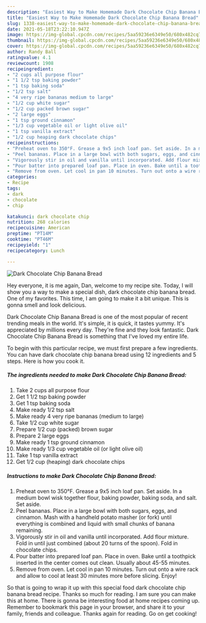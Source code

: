 ```yaml
---
description: "Easiest Way to Make Homemade Dark Chocolate Chip Banana Bread"
title: "Easiest Way to Make Homemade Dark Chocolate Chip Banana Bread"
slug: 1338-easiest-way-to-make-homemade-dark-chocolate-chip-banana-bread
date: 2021-05-18T23:22:10.947Z
image: https://img-global.cpcdn.com/recipes/5aa59236e6349e50/680x482cq70/dark-chocolate-chip-banana-bread-recipe-main-photo.jpg
thumbnail: https://img-global.cpcdn.com/recipes/5aa59236e6349e50/680x482cq70/dark-chocolate-chip-banana-bread-recipe-main-photo.jpg
cover: https://img-global.cpcdn.com/recipes/5aa59236e6349e50/680x482cq70/dark-chocolate-chip-banana-bread-recipe-main-photo.jpg
author: Randy Ball
ratingvalue: 4.1
reviewcount: 1908
recipeingredient:
- "2 cups all purpose flour"
- "1 1/2 tsp baking powder"
- "1 tsp baking soda"
- "1/2 tsp salt"
- "4 very ripe bananas medium to large"
- "1/2 cup white sugar"
- "1/2 cup packed brown sugar"
- "2 large eggs"
- "1 tsp ground cinnamon"
- "1/3 cup vegetable oil or light olive oil"
- "1 tsp vanilla extract"
- "1/2 cup heaping dark chocolate chips"
recipeinstructions:
- "Preheat oven to 350°F. Grease a 9x5 inch loaf pan. Set aside. In a medium bowl wisk together flour, baking powder, baking soda, and salt. Set aside."
- "Peel bananas. Place in a large bowl with both sugars, eggs, and cinnamon. Mash with a handheld potato masher (or fork) until everything is combined and liquid with small chunks of banana remaining."
- "Vigorously stir in oil and vanilla until incorporated. Add flour mixture. Fold in until just combined (about 20 turns of the spoon). Fold in chocolate chips."
- "Pour batter into prepared loaf pan. Place in oven. Bake until a toothpick inserted in the center comes out clean. Usually about 45-55 minutes."
- "Remove from oven. Let cool in pan 10 minutes. Turn out onto a wire rack and allow to cool at least 30 minutes more before slicing. Enjoy!"
categories:
- Recipe
tags:
- dark
- chocolate
- chip

katakunci: dark chocolate chip 
nutrition: 268 calories
recipecuisine: American
preptime: "PT14M"
cooktime: "PT46M"
recipeyield: "1"
recipecategory: Lunch

---
```



![Dark Chocolate Chip Banana Bread](https://img-global.cpcdn.com/recipes/5aa59236e6349e50/680x482cq70/dark-chocolate-chip-banana-bread-recipe-main-photo.jpg)

Hey everyone, it is me again, Dan, welcome to my recipe site. Today, I will show you a way to make a special dish, dark chocolate chip banana bread. One of my favorites. This time, I am going to make it a bit unique. This is gonna smell and look delicious.



Dark Chocolate Chip Banana Bread is one of the most popular of recent trending meals in the world. It's simple, it is quick, it tastes yummy. It's appreciated by millions every day. They're fine and they look fantastic. Dark Chocolate Chip Banana Bread is something that I've loved my entire life.


To begin with this particular recipe, we must first prepare a few ingredients. You can have dark chocolate chip banana bread using 12 ingredients and 5 steps. Here is how you cook it.

<!--inarticleads1-->

##### The ingredients needed to make Dark Chocolate Chip Banana Bread:

1. Take 2 cups all purpose flour
1. Get 1 1/2 tsp baking powder
1. Get 1 tsp baking soda
1. Make ready 1/2 tsp salt
1. Make ready 4 very ripe bananas (medium to large)
1. Take 1/2 cup white sugar
1. Prepare 1/2 cup (packed) brown sugar
1. Prepare 2 large eggs
1. Make ready 1 tsp ground cinnamon
1. Make ready 1/3 cup vegetable oil (or light olive oil)
1. Take 1 tsp vanilla extract
1. Get 1/2 cup (heaping) dark chocolate chips




<!--inarticleads2-->

##### Instructions to make Dark Chocolate Chip Banana Bread:

1. Preheat oven to 350°F. Grease a 9x5 inch loaf pan. Set aside. In a medium bowl wisk together flour, baking powder, baking soda, and salt. Set aside.
1. Peel bananas. Place in a large bowl with both sugars, eggs, and cinnamon. Mash with a handheld potato masher (or fork) until everything is combined and liquid with small chunks of banana remaining.
1. Vigorously stir in oil and vanilla until incorporated. Add flour mixture. Fold in until just combined (about 20 turns of the spoon). Fold in chocolate chips.
1. Pour batter into prepared loaf pan. Place in oven. Bake until a toothpick inserted in the center comes out clean. Usually about 45-55 minutes.
1. Remove from oven. Let cool in pan 10 minutes. Turn out onto a wire rack and allow to cool at least 30 minutes more before slicing. Enjoy!




So that is going to wrap it up with this special food dark chocolate chip banana bread recipe. Thanks so much for reading. I am sure you can make this at home. There is gonna be interesting food at home recipes coming up. Remember to bookmark this page in your browser, and share it to your family, friends and colleague. Thanks again for reading. Go on get cooking!
